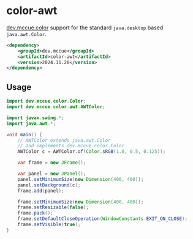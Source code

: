 # color-awt

[dev.mccue.color](https://github.com/bowbahdoe/color) support for the standard `java.desktop` based
`java.awt.Color`.

```xml 
<dependency>
    <groupId>dev.mccue</groupId>
    <artifactId>color-awt</artifactId>
    <version>2024.11.20</version>
</dependency>
```

## Usage

```java 
import dev.mccue.color.Color;
import dev.mccue.color.awt.AWTColor;

import javax.swing.*;
import java.awt.*;

void main() {
    // AWTColor extends java.awt.Color
    // and implements dev.mccue.color.Color
    AWTColor c = AWTColor.of(Color.sRGB(1.0, 0.5, 0.125));

    var frame = new JFrame();

    var panel = new JPanel();
    panel.setMinimumSize(new Dimension(400, 400));
    panel.setBackground(c);
    frame.add(panel);

    frame.setMinimumSize(new Dimension(400, 400));
    frame.setResizable(false);
    frame.pack();
    frame.setDefaultCloseOperation(WindowConstants.EXIT_ON_CLOSE);
    frame.setVisible(true);
}
```